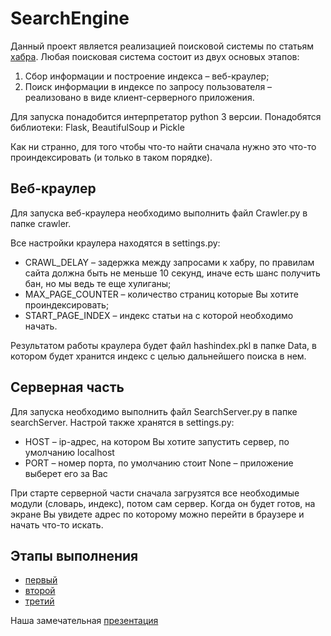 # SearchEngine

Данный проект является реализацией поисковой системы по статьям [хабра](https://habr.com).
Любая поисковая система состоит из двух основых этапов:
1. Сбор информации и построение индекса – веб-краулер;
2. Поиск информации в индексе по запросу пользователя – реализовано в виде клиент-серверного
 приложения.

Для запуска понадобится интерпретатор python 3 версии.
Понадобятся библиотеки: Flask, BeautifulSoup и Pickle 

Как ни странно, для того чтобы что-то найти сначала нужно это что-то
проиндексировать (и только в таком порядке). 

## Веб-краулер
Для запуска веб-краулера необходимо выполнить файл Crawler.py в
папке crawler.

Все настройки краулера находятся в settings.py:
* CRAWL_DELAY – задержка между запросами к хабру, по правилам 
сайта должна быть не меньше 10 секунд, иначе есть шанс получить бан, но мы ведь те еще хулиганы;
* MAX_PAGE_COUNTER – количество страниц которые Вы хотите проиндексировать;
* START_PAGE_INDEX – индекс статьи на с которой необходимо начать.

Результатом работы краулера будет файл hashindex.pkl в папке Data, в котором будет хранится индекс с
целью дальнейшего поиска в нем.
 
## Серверная часть 
Для запуска необходимо выполнить файл SearchServer.py в папке searchServer.
Настрой также хранятся в settings.py:
* HOST – ip-адрес, на котором Вы хотите запустить сервер,
по умолчанию localhost
* PORT – номер порта, по умолчанию стоит None – приложение выберет его за Вас

При старте серверной части сначала загрузятся все необходимые модули (словарь, индекс), потом сам сервер.
Когда он будет готов, на экране Вы увидете адрес по которому можно перейти в браузере и начать что-то искать.

## Этапы выполнения
* [первый](https://docs.google.com/document/d/17RWpdan5VpLP9T40lzYhYkF-p3gwDS8X2UEBAjkmXkk/edit?usp=sharing)
* [второй](https://docs.google.com/document/d/1Pa2SAddKFnZkFumCC4Iott09tPMCzzzJ23H8zC6qms8/edit?usp=sharing)
* [третий](https://docs.google.com/document/d/1fsq1YLwKKagtgxK1kFxTZ-qMsssB3UweSZWNapOcXz8/edit?usp=sharing)

Наша замечательная [презентация](https://docs.google.com/presentation/d/1wfJBOFwuTvOzoaR2bKwI6K_WCo9hB137NaOYsuklFFA/edit?usp=sharing)


  




